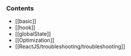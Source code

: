 ### Contents
- [[basic]]
- [[hook]]
- [[globalState]]
- [[Optimization]]
- [[ReactJS/troubleshooting/troubleshooting]]

<br>
